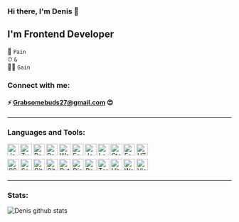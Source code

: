 ### Hi there, I'm Denis 👋


## I'm Frontend Developer

  🥵 ` Pain `
<br />
  ⏱ ` & `
<br />
  💪🏻 ` Gain `
<br />


### Connect with me:

#### ⚡ Grabsomebuds27@gmail.com 😍
***

### Languages and Tools:
<img align="left" alt="JavaScript" width="26px" src="https://cdn.worldvectorlogo.com/logos/logo-javascript.svg"/>
<img align="left" alt="TypeScript" width="26px" src="https://cdn.worldvectorlogo.com/logos/typescript.svg"/>
<img align="left" alt="React" width="26px" src="https://cdn.worldvectorlogo.com/logos/react-2.svg"/> 
<img align="left" alt="Redux" width="26px" src="https://cdn.worldvectorlogo.com/logos/redux.svg"/>
<img align="left" alt="Webpack" width="26px" src="https://cdn.worldvectorlogo.com/logos/webpack-icon.svg"/>
<img align="left" alt="EsLint" width="26px" src="https://cdn.worldvectorlogo.com/logos/eslint-1.svg"/>
<img align="left" alt="Jest" width="26px" src="https://docs.knapsackpro.com/images/blog/posts/run-jest-on-github-actions-with-parallelization/jest.png"/>
<img align="left" alt="Loki" width="26px" src="https://loki.js.org/img/favicon.svg"/>
<img align="left" alt="Storybook" width="26px" src="https://www.pngfind.com/pngs/m/493-4934627_storybook-icon-ddf01037-storybook-js-hd-png-download.png"/>
<img align="left" alt="FeaturedSlisedDesign" width="26px" src="https://feature-sliced.design/img/brand/logo-primary.png"/>
<img align="left" alt="HTML5" width="26px" src="https://cdn.worldvectorlogo.com/logos/html-1.svg" />
<br />
<br />
<img align="left" alt="CSS3" width="26px" src="https://cdn.worldvectorlogo.com/logos/css-3.svg" />
<img align="left" alt="Sass/Scss" width="26px" src="https://cdn.worldvectorlogo.com/logos/sass-1.svg" />
<img align="left" alt="Git" width="26px" src="https://cdn.worldvectorlogo.com/logos/git-bash.svg" />
<img align="left" alt="GitHubActions" width="26px" src="https://cdn.worldvectorlogo.com/logos/github-icon.svg" />
<img align="left" alt="Python" width="26px" src="https://cdn.worldvectorlogo.com/logos/python-5.svg" />
<img align="left" alt="Django" width="26px" src="https://cdn.worldvectorlogo.com/logos/django.svg" />
<img align="left" alt="Postgresql" width="26px" src="https://cdn.worldvectorlogo.com/logos/postgresql.svg" />
<img align="left" alt="Terminal" width="26px" src="https://cdn.worldvectorlogo.com/logos/terminal-1.svg" />
<img align="left" alt="Ubuntu" width="26px" src="https://cdn.worldvectorlogo.com/logos/ubuntu-4.svg" />
<img align="left" alt="WebStorm" width="26px" src="https://cdn.worldvectorlogo.com/logos/webstorm-icon.svg" />
<img align="left" alt="Visual Studio Code" width="26px" src="https://cdn.worldvectorlogo.com/logos/visual-studio-code-1.svg" />
<br />
<br />

***

### Stats:
![Denis github stats](https://github-readme-stats.vercel.app/api?username=DenisMatvienko&hide=stars,prs)



[linkedin]: https://www.linkedin.com/in/denis-matvienko-bb8bb81a2/
